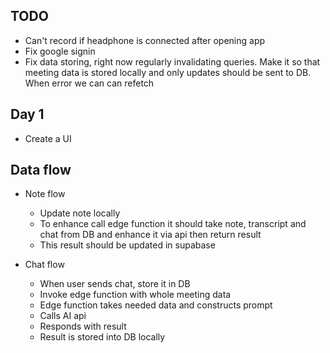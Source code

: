 ## TODO

- Can't record if headphone is connected after opening app
- Fix google signin
- Fix data storing, right now regularly invalidating queries. Make it so that meeting data is stored locally and only updates should be sent to DB. When error we can can refetch


## Day 1
- Create a UI



## Data flow
- Note flow
  - Update note locally
  - To enhance call edge function it should take note, transcript and chat from DB and enhance it via api then return result
  - This result should be updated in supabase

- Chat flow
  - When user sends chat, store it in DB
  - Invoke edge function with whole meeting data
  - Edge function takes needed data and constructs prompt
  - Calls AI api
  - Responds with result
  - Result is stored into DB locally